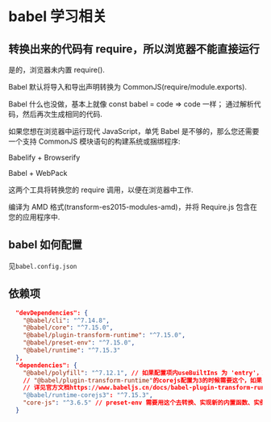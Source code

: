 # babel 学习相关

## 转换出来的代码有 require，所以浏览器不能直接运行

是的，浏览器未内置 require().

Babel 默认将导入和导出声明转换为 CommonJS(require/module.exports).

Babel 什么也没做，基本上就像 const babel = code => code 一样； 通过解析代码，然后再次生成相同的代码.

如果您想在浏览器中运行现代 JavaScript，单凭 Babel 是不够的，那么您还需要一个支持 CommonJS 模块语句的构建系统或捆绑程序:

Babelify + Browserify

Babel + WebPack

这两个工具将转换您的 require 调用，以便在浏览器中工作.

编译为 AMD 格式(transform-es2015-modules-amd)，并将 Require.js 包含在您的应用程序中.

## babel 如何配置

见`babel.config.json`

## 依赖项

```json
  "devDependencies": {
    "@babel/cli": "^7.14.8",
    "@babel/core": "^7.15.0",
    "@babel/plugin-transform-runtime": "^7.15.0",
    "@babel/preset-env": "^7.15.0",
    "@babel/runtime": "^7.15.3"
  },
  "dependencies": {
    "@babel/polyfill": "^7.12.1", // 如果配置项内useBuiltIns 为 'entry'，就需要在资源文件内手动写上 require("@babel/polyfill");
    // "@babel/plugin-transform-runtime"的corejs配置为3的时候需要这个，如果corejs是2，则需要"@babel/runtime-corejs2"
    // 详见官方文档https://www.babeljs.cn/docs/babel-plugin-transform-runtime#corejs
    "@babel/runtime-corejs3": "^7.15.3",
    "core-js": "^3.6.5" // preset-env 需要用这个去转换、实现新的内置函数、实例方法
  }
```
